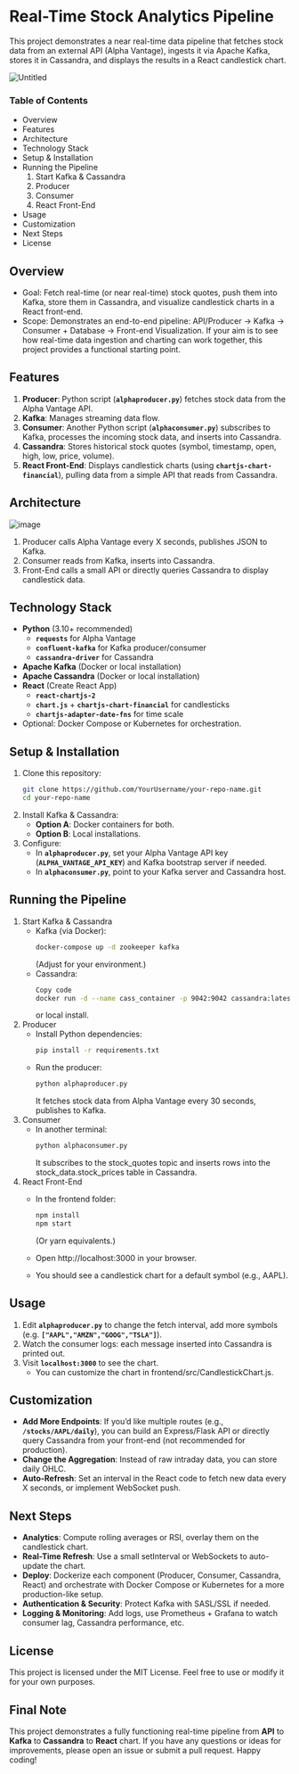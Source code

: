 # Real-Time Stock Analytics Pipeline
This project demonstrates a near real-time data pipeline that fetches stock data from an external API (Alpha Vantage), ingests it via Apache Kafka, stores it in Cassandra, and displays the results in a React candlestick chart.

![Untitled](https://github.com/user-attachments/assets/e94f67ec-712d-449b-bf6d-bdfd836096b0)

### Table of Contents <br />
- Overview<br />
- Features<br />
- Architecture<br />
- Technology Stack<br />
- Setup & Installation<br />
- Running the Pipeline<br />
  1. Start Kafka & Cassandra<br />
  2. Producer<br />
  3. Consumer<br />
  4. React Front-End<br />
- Usage<br />
- Customization<br />
- Next Steps<br />
- License<br />

## Overview
- Goal: Fetch real-time (or near real-time) stock quotes, push them into Kafka, store them in Cassandra, and visualize candlestick charts in a React front-end.
- Scope: Demonstrates an end-to-end pipeline: API/Producer → Kafka → Consumer + Database → Front-end Visualization.
If your aim is to see how real-time data ingestion and charting can work together, this project provides a functional starting point.

## Features
1. **Producer**: Python script (**`alphaproducer.py`**) fetches stock data from the Alpha Vantage API.
2. **Kafka**: Manages streaming data flow.
3. **Consumer**: Another Python script (**`alphaconsumer.py`**) subscribes to Kafka, processes the incoming stock data, and inserts into Cassandra.
4. **Cassandra**: Stores historical stock quotes (symbol, timestamp, open, high, low, price, volume).
5. **React Front-End**: Displays candlestick charts (using **`chartjs-chart-financial`**), pulling data from a simple API that reads from Cassandra.

## Architecture

![image](https://github.com/user-attachments/assets/dbc75e63-7d4d-4379-b576-85b6b5e1657a)

1. Producer calls Alpha Vantage every X seconds, publishes JSON to Kafka.
2. Consumer reads from Kafka, inserts into Cassandra.
3. Front-End calls a small API or directly queries Cassandra to display candlestick data.

## Technology Stack
- **Python** (3.10+ recommended)
  - **`requests`** for Alpha Vantage
  - **`confluent-kafka`** for Kafka producer/consumer
  - **`cassandra-driver`** for Cassandra
- **Apache Kafka** (Docker or local installation)
- **Apache Cassandra** (Docker or local installation)
- **React** (Create React App)
  - **`react-chartjs-2`**
  - **`chart.js`** + **`chartjs-chart-financial`** for candlesticks
  - **`chartjs-adapter-date-fns`** for time scale
- Optional: Docker Compose or Kubernetes for orchestration.

## Setup & Installation
1. Clone this repository:
    ```bash
    git clone https://github.com/YourUsername/your-repo-name.git
    cd your-repo-name
    ```
2. Install Kafka & Cassandra:
    - **Option A**: Docker containers for both.
    - **Option B**: Local installations.
3. Configure:
    - In **`alphaproducer.py`**, set your Alpha Vantage API key (**`ALPHA_VANTAGE_API_KEY`**) and Kafka bootstrap server if needed.
    - In **`alphaconsumer.py`**, point to your Kafka server and Cassandra host.


## Running the Pipeline
1. Start Kafka & Cassandra
    - Kafka (via Docker):
      ```bash
      docker-compose up -d zookeeper kafka
      ```
      (Adjust for your environment.)
    - Cassandra:
      ```bash
      Copy code
      docker run -d --name cass_container -p 9042:9042 cassandra:latest
      ```
      or local install.
2. Producer
    - Install Python dependencies:
      ```bash
      pip install -r requirements.txt
      ```
    - Run the producer:
      ```bash
      python alphaproducer.py
      ```
      It fetches stock data from Alpha Vantage every 30 seconds, publishes to Kafka.
3. Consumer
    - In another terminal:
      ```bash
      python alphaconsumer.py
      ```
      It subscribes to the stock_quotes topic and inserts rows into the stock_data.stock_prices table in Cassandra.
4. React Front-End
    - In the frontend folder:
      ```bash
      npm install
      npm start
      ```
      (Or yarn equivalents.)

    - Open http://localhost:3000 in your browser.

    - You should see a candlestick chart for a default symbol (e.g., AAPL).

## Usage
1. Edit **`alphaproducer.py`** to change the fetch interval, add more symbols (e.g. **`["AAPL","AMZN","GOOG","TSLA"]`**).
2. Watch the consumer logs: each message inserted into Cassandra is printed out.
3. Visit **`localhost:3000`** to see the chart.
    - You can customize the chart in frontend/src/CandlestickChart.js.

## Customization
  - **Add More Endpoints**: If you’d like multiple routes (e.g., **`/stocks/AAPL/daily`**), you can build an Express/Flask API or directly query Cassandra from your front-end (not recommended for production).
  - **Change the Aggregation**: Instead of raw intraday data, you can store daily OHLC.
  - **Auto-Refresh**: Set an interval in the React code to fetch new data every X seconds, or implement WebSocket push.

## Next Steps
- **Analytics**: Compute rolling averages or RSI, overlay them on the candlestick chart.
- **Real-Time Refresh**: Use a small setInterval or WebSockets to auto-update the chart.
- **Deploy**: Dockerize each component (Producer, Consumer, Cassandra, React) and orchestrate with Docker Compose or Kubernetes for a more production-like setup.
- **Authentication & Security**: Protect Kafka with SASL/SSL if needed.
- **Logging & Monitoring**: Add logs, use Prometheus + Grafana to watch consumer lag, Cassandra performance, etc.

## License
This project is licensed under the MIT License. Feel free to use or modify it for your own purposes.

## Final Note
This project demonstrates a fully functioning real-time pipeline from **API** to **Kafka** to **Cassandra** to **React** chart. If you have any questions or ideas for improvements, please open an issue or submit a pull request. Happy coding!
